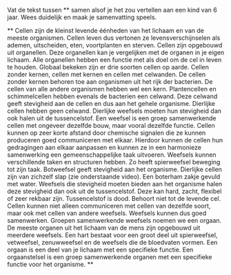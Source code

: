 Vat de tekst tussen ** samen alsof je het zou vertellen aan een kind van 6 jaar. Wees duidelijk en maak je samenvatting speels.

**
Cellen zijn de kleinst levende éénheden van het lichaam en van de meeste organismen. Cellen leven dus vertonen ze levensverschijnselen als ademen, uitscheiden, eten, voortplanten en sterven. Cellen zijn opgebouwd uit organellen. Deze organellen kan je vergelijken met de organen in je eigen lichaam. Alle organellen hebben een functie met als doel om de cel in leven te houden. Globaal bekeken zijn er drie soorten cellen op aarde. Cellen zonder kernen, cellen met kernen en cellen met celwanden. De cellen zonder kernen behoren toe aan organismen uit het rijk der bacterien. De cellen van alle andere organismen hebben wel een kern. Plantencellen en schimmelcellen hebben evenals de bacterien een celwand. Deze celwand geeft stevigheid aan de cellen en dus aan het gehele organisme. Dierlijke cellen hebben geen celwand. Dierlijke weefsels moeten hun stevigheid dan ook halen uit de tussencelstof.
Een weefsel is een groep samenwerkende cellen met ongeveer dezelfde bouw, maar vooral dezelfde functie. Cellen kunnen op zeer korte afstand door chemische signalen die ze kunnen produceren goed communiceren met elkaar. Hierdoor kunnen de cellen hun gedragingen aan elkaar aanpassen en kunnen ze in een harmonieze samenwerking  een gemeenschappelijke taak uitvoeren. Weefsels kunnen verschillende taken en structuren hebben. Zo heeft spierweefsel beweging tot zijn taak. Botweefsel geeft stevigheid aan het organisme. Dierlijke cellen zijn van zichzelf slap (zie onderstaande video). Een boterham zakje gevuld met water. Weefsels die stevigheid moeten bieden aan het organisme halen deze stevigheid dan ook uit de tussencelstof. Deze kan hard, zacht, flexibel of zeer rekbaar zijn. Tussencelstof is dood. Behoort niet tot de levende cel.
Cellen kunnen niet alleen communiceren met cellen van dezelfde soort, maar ook met cellen van andere weefsels. Weefsels kunnen dus goed samenwerken. Groepen samenwerkende weefsels noemen we een orgaan. De meeste organen uit het lichaam van de mens zijn opgebouwd uit meerdere weefsels. Een hart bestaat voor een groot deel uit spierweefsel, vetweefsel, zenuwweefsel en de weefsels die de bloedvaten vormen. Een orgaan is een deel van je lichaam met een specifieke functie.
Een orgaanstelsel is een groep samenwerkende organen met een specifieke functie voor het organisme.
**
```